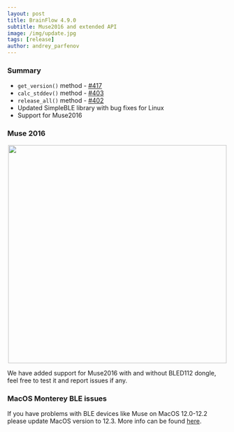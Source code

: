 ```yaml
---
layout: post
title: BrainFlow 4.9.0
subtitle: Muse2016 and extended API
image: /img/update.jpg
tags: [release]
author: andrey_parfenov
---
```



### Summary

* `get_version()` method - [#417](https://github.com/brainflow-dev/brainflow/pull/417)
* `calc_stddev()` method - [#403](https://github.com/brainflow-dev/brainflow/pull/403/files)
* `release_all()` method - [#402](https://github.com/brainflow-dev/brainflow/pull/402)
* Updated SimpleBLE library with bug fixes for Linux
* Support for Muse2016


### Muse 2016

<div style="text-align: center">
    <a href="https://choosemuse.com/muse-s/" title="Muse2016" target="_blank" align="center">
        <img width="500" height="500" src="https://live.staticflickr.com/65535/51854219574_24c42b30d9_z.jpg">
    </a>
</div>

We have added support for Muse2016 with and without BLED112 dongle, feel free to test it and report issues if any.

### MacOS Monterey BLE issues

If you have problems with BLE devices like Muse on MacOS 12.0-12.2 please update MacOS version to 12.3. More info can be found [here](https://github.com/OpenBluetoothToolbox/SimpleBLE/issues/33).
